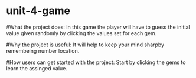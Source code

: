 # unit-4-game

#What the project does:
In this game the player will have to guess the initial value given randomly by clicking the values set for each gem. 

#Why the project is useful:
It will help to keep your mind sharpby remembeing number location.

#How users can get started with the project:
Start by clicking the gems to learn the assinged value.

